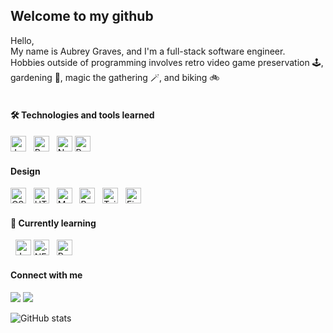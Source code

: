 
## Welcome to my github

<p>Hello, 
</br> 
My name is Aubrey Graves, and I'm a full-stack software engineer. 
</br>
Hobbies outside of programming involves retro video game preservation 🕹️, gardening 🌿, magic the gathering 🪄, and biking 🚲
</br> 
</br> 
</p>


#### 🛠  Technologies and tools learned
<p>
  <img
    src="https://img.shields.io/badge/JavaScript-282C34?logo=javascript&logoColor=F7DF1E"
    alt="JavaScript logo"
    title="JavaScript"
    height="25"
  />
  &nbsp;
  <img
    src="https://img.shields.io/badge/-React-282C34?style=flat-square&logo=react&logoColor=61DAFB"
    alt="React logo"
    title="React"
    height="25"
  />
  &nbsp;
  <img
    src="https://img.shields.io/badge/-Nodejs-282C34?style=flat-square&logo=Node.js&logoColor=339933"
    alt="Node.js logo"
    title="Node.js"
    height="25"
  />
  <img
    src="https://img.shields.io/badge/postgres-282C34.svg?style=for-the-badge&logo=postgresql&logoColor=61DAFB"
    alt="PostgreSQL logo"
    title="PostgreSQL"
    height="25"
  />
  

<!-- <img src="https://img.shields.io/badge/-Git-%23F05032?style=flat-square&logo=git&logoColor=%23ffffff" alt="Git logo" title="Git" height="25" />
&nbsp;
<img src="https://img.shields.io/badge/-VSCode-%23007ACC?style=flat-square&logo=visual-studio-code" alt="VSCode logo" title="VS Code" height="25" />
&nbsp;
<img src="https://img.shields.io/badge/heroku-%23430098.svg?style=for-the-badge&logo=heroku&logoColor=white" alt="Heroku logo" title="Heroku" height="25" />
&nbsp; -->

#### Design

  <img
    src="https://img.shields.io/badge/-CSS3-282C34?style=flat-square&logo=css3&logoColor=1572B6"
    alt="CSS3 logo"
    title="CSS3"
    height="25"
  />
  &nbsp;
  <img
    src="https://img.shields.io/badge/-HTML5-282C34?style=flat-square&logo=html5&logoColor=E44D27"
    alt="HTML5 logo"
    title="HTML5"
    height="25"
  />
  &nbsp;
  <img
    src="https://img.shields.io/badge/MUI-282C34.svg?style=for-the-badge&logo=mui&logoColor=0081CB"
    alt="MUI logo"
    title="MUI"
    height="25"
  />
  &nbsp;
  <img
    src="https://img.shields.io/badge/bootstrap-282C34.svg?style=for-the-badge&logo=bootstrap&logoColor=8511FA"
    alt="Bootstrap logo"
    title="Bootstrap"
    height="25"
  />
  &nbsp;
  <img
    src="https://img.shields.io/badge/Tailwind_CSS-282C34?style=for-the-badge&logo=tailwind-css&logoColor=38B2AC"
    alt="Tailwind logo"
    title="Tailwind"
    height="25"
  />
  &nbsp;
  <img
    src="https://img.shields.io/badge/Figma-282C34?style=for-the-badge&logo=figma&logoColor=F24E1E"
    alt="Figma logo"
    title="Figma"
    height="25"
  />
  &nbsp;
</p>

#### 🌱 Currently learning
<p>
  &nbsp;
  <img
    src="https://img.shields.io/badge/.NET-282C34?style=for-the-badge&logo=.net&logoColor=61DAFB"
    alt="Java Logo"
    title="Java"
    height="25"
  />
  <img
    src="https://img.shields.io/badge/Java-ED8B00?style=for-the-badge&logo=java&logoColor=white"
    alt=".NET logo"
    title=".NET"
    height="25"
  />
  &nbsp;
  <img
    src="https://img.shields.io/badge/Python-3776AB?style=for-the-badge&logo=python&logoColor=white"
    alt="Python Logo"
    title="Python"
    height="25"
  />
  &nbsp;
</p>


#### Connect with me
<p>
<a target="_blank" href="https://www.linkedin.com/in/aubrey-graves/"><img src="https://img.shields.io/badge/-LinkedIn-0077B5?style=for-the-badge&logo=Linkedin&logoColor=white"></img></a>
<a target="_blank" href="mailto:grav0165@gmail.com"><img src="https://img.shields.io/badge/-Gmail-D14836?style=for-the-badge&logo=Gmail&logoColor=white"></img></a>
</p>

![GitHub stats](https://github-readme-stats.vercel.app/api?username=grav0165&show_icons=true&theme=transparent)

<!--
**quynhngandao/quynhngandao** is a ✨ _special_ ✨ repository because its `README.md` (this file) appears on your GitHub profile.

Here are some ideas to get you started:

- 🔭 I’m currently working on ...
- 🌱 I’m currently learning ...
- 👯 I’m looking to collaborate on ...
- 🤔 I’m looking for help with ...
- 💬 Ask me about ...
- 📫 How to reach me: ...
- 😄 Pronouns: ...
- ⚡ Fun fact: ...
-->
